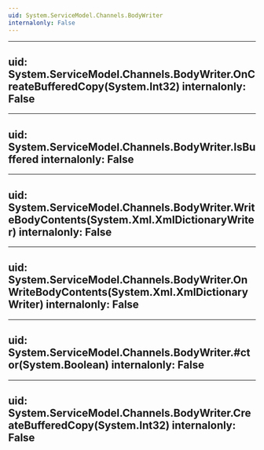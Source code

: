 ```yaml
---
uid: System.ServiceModel.Channels.BodyWriter
internalonly: False
---
```


---
uid: System.ServiceModel.Channels.BodyWriter.OnCreateBufferedCopy(System.Int32)
internalonly: False
---

---
uid: System.ServiceModel.Channels.BodyWriter.IsBuffered
internalonly: False
---

---
uid: System.ServiceModel.Channels.BodyWriter.WriteBodyContents(System.Xml.XmlDictionaryWriter)
internalonly: False
---

---
uid: System.ServiceModel.Channels.BodyWriter.OnWriteBodyContents(System.Xml.XmlDictionaryWriter)
internalonly: False
---

---
uid: System.ServiceModel.Channels.BodyWriter.#ctor(System.Boolean)
internalonly: False
---

---
uid: System.ServiceModel.Channels.BodyWriter.CreateBufferedCopy(System.Int32)
internalonly: False
---
